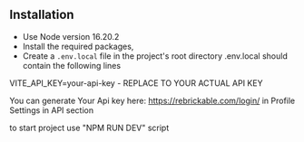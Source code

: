 ## Installation

- Use Node version 16.20.2
- Install the required packages,
- Create a `.env.local` file in the project's root directory
  .env.local should contain the following lines

VITE_API_KEY=your-api-key - REPLACE TO YOUR ACTUAL API KEY

You can generate Your Api key here:
https://rebrickable.com/login/
in Profile Settings in API section


to start project use "NPM RUN DEV" script
